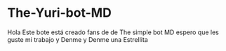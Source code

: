 # The-Yuri-bot-MD
Hola Este bote está creado fans de de The simple bot MD espero que les guste mi trabajo y Denme y Denme una Estrellita
